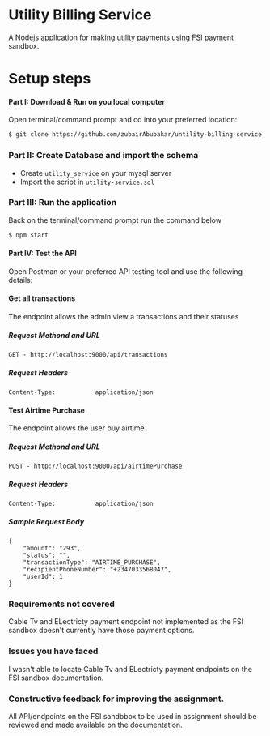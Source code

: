 # Utility Billing Service
A Nodejs application for making utility payments using FSI payment sandbox. 

# Setup steps
#### Part I: Download & Run on you local computer
Open terminal/command prompt and cd into your preferred location:
```sh
$ git clone https://github.com/zubairAbubakar/untility-billing-service.git
```

### Part II: Create Database and import the schema
- Create `utility_service` on your mysql server
- Import the script in `utility-service.sql`

### Part III: Run the application 
Back on the terminal/command prompt run the command below
```sh
$ npm start
```

#### Part IV: Test the API
Open Postman or your preferred API testing tool and use the following details: 
#### Get all transactions
The endpoint allows the admin view a transactions and their statuses

##### Request Methond and URL
```
GET - http://localhost:9000/api/transactions
```
##### Request Headers
```
Content-Type:			application/json
```

#### Test Airtime Purchase
The endpoint allows the user buy airtime 

##### Request Methond and URL
```
POST - http://localhost:9000/api/airtimePurchase
```
##### Request Headers
```
Content-Type:			application/json
```
##### Sample Request Body
```
{
    "amount": "293",
    "status": "",
    "transactionType": "AIRTIME_PURCHASE",
    "recipientPhoneNumber": "+2347033568047",
    "userId": 1
}
```

### Requirements not covered 
Cable Tv and ELectricty payment endpoint not implemented as the FSI sandbox doesn't currently have those payment options. 

### Issues you have faced
I wasn't able to locate Cable Tv and ELectricty payment endpoints on the FSI sandbox documentation. 

### Constructive feedback for improving the assignment.
All API/endpoints on the FSI sandbbox to be used in assignment should be reviewed and made available on the documentation.  
